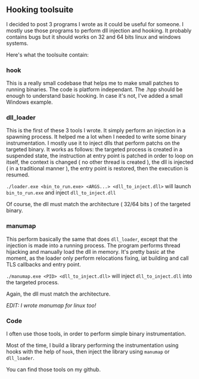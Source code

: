 ## Hooking toolsuite

I decided to post 3 programs I wrote as it could be useful for someone. I 
mostly use those programs to perform dll injection and hooking. It probably
contains bugs but it should works on 32 and 64 bits linux and windows systems.

Here's what the toolsuite contain: 

### hook

This is a really small codebase that helps me to make small patches to running
binaries. The code is platform independant. The .hpp should be enough to 
understand basic hooking. In case it's not, I've added a small Windows example.

### dll_loader

This is the first of these 3 tools I wrote. 
It simply perform an injection in a spawning process. It helped me a lot when 
I needed to write some binary instrumentation. I mostly use it to inject dlls
that perform patchs on the targeted binary.
It works as follows: the targeted process is created in a suspended state,
the instruction at entry point is patched in order to loop on itself, the 
context is changed ( no other thread is created ), the dll is injected ( in a 
traditional manner ), the entry point is restored, then the execution is 
resumed.  

`./loader.exe <bin_to_run.exe> <ARGS...> <dll_to_inject.dll>` will launch
`bin_to_run.exe` and inject `dll_to_inject.dll`

Of course, the dll must match the architecture ( 32/64 bits ) of the targeted
binary.

### manumap

This perform basically the same that does `dll_loader`, except that the 
injection is made into a running process. The program performs thread 
hijacking and manually load the dll in memory. It's pretty basic at the moment,
as the loader only perform relocations fixing, iat building and call TLS 
callbacks and entry point.

`./manumap.exe <PID> <dll_to_inject.dll>` will inject `dll_to_inject.dll` into
the targeted process.

Again, the dll must match the architecture.

*EDIT: I wrote manumap for linux too!*

### Code

I often use those tools, in order to perform simple binary instrumentation. 

Most of the time, I build a library performing the instrumentation using hooks 
with the help of `hook`, then inject the library using `manumap` or 
`dll_loader`. 

You can find those tools on my github.
